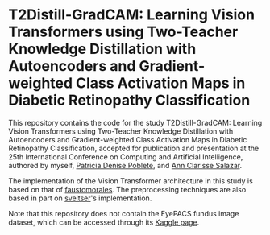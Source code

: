 # T2Distill-GradCAM: Learning Vision Transformers using Two-Teacher Knowledge Distillation with Autoencoders and Gradient-weighted Class Activation Maps in Diabetic Retinopathy Classification

This repository contains the code for the study T2Distill-GradCAM: Learning Vision Transformers using Two-Teacher Knowledge Distillation with Autoencoders and Gradient-weighted Class Activation Maps in Diabetic Retinopathy Classification, accepted for publication and presentation at the 25th International Conference on Computing and Artificial Intelligence, authored by myself, [Patricia Denise Poblete](https://github.com/PatriciaDeniseP), and [Ann Clarisse Salazar](https://github.com/ClarisseSalazar).

The implementation of the Vision Transformer architecture in this study is based on that of [faustomorales](https://github.com/faustomorales/vit-keras). The preprocessing techniques are also based in part on [sveitser](https://github.com/sveitser/kaggle_diabetic/blob/master/convert.py)'s implementation.

Note that this repository does not contain the EyePACS fundus image dataset, which can be accessed through its [Kaggle page](https://www.kaggle.com/competitions/diabetic-retinopathy-detection).
